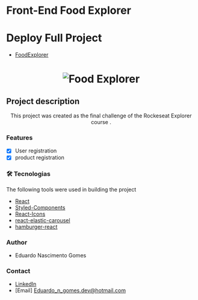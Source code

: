 # Front-End Food Explorer

# Deploy Full Project
- [FoodExplorer](https://foodexplorereduardo.netlify.app/)
 <h1 align="center">
  <img alt="Food Explorer" title="#NextLevelWeek" src="https://i.imgur.com/2Qk7mGo.png" />
</h1>

## Project description

<p align="center">This project was created as the final challenge of the Rockeseat Explorer course .</p>

### Features
- [x] User registration
- [x] product registration

### 🛠 Tecnologias
The following tools were used in building the project

- [React](https://pt-br.reactjs.org/)
- [Styled-Components](https://styled-components.com/)
- [React-Icons](https://react-icons.github.io/react-icons/)
- [react-elastic-carousel](https://www.npmjs.com/package/@itseasy21/react-elastic-carousel)
- [hamburger-react](https://hamburger-react.netlify.app/)

### Author

- Eduardo Nascimento Gomes

### Contact

- [LinkedIn](https://www.linkedin.com/in/eduardo-gomes-220610227/)
- [Email] Eduardo_n_gomes.dev@hotmail.com
